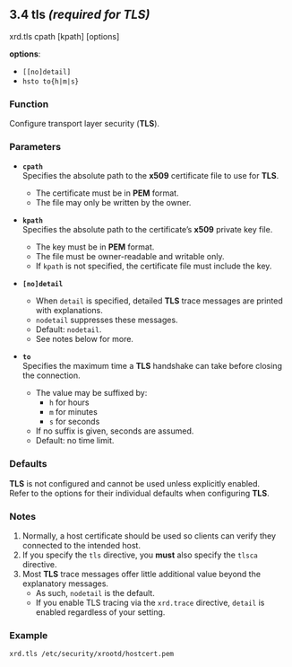 ## 3.4 tls *(required for TLS)*

xrd.tls cpath [kpath] [options]

**options**:  
- `[[no]detail]`  
- `hsto to{h|m|s}`

### Function

Configure transport layer security (**TLS**).

### Parameters

- **`cpath`**  
  Specifies the absolute path to the **x509** certificate file to use for **TLS**.  
  - The certificate must be in **PEM** format.  
  - The file may only be written by the owner.

- **`kpath`**  
  Specifies the absolute path to the certificate’s **x509** private key file.  
  - The key must be in **PEM** format.  
  - The file must be owner-readable and writable only.  
  - If `kpath` is not specified, the certificate file must include the key.

- **`[no]detail`**  
  - When `detail` is specified, detailed **TLS** trace messages are printed with explanations.  
  - `nodetail` suppresses these messages.  
  - Default: `nodetail`.  
  - See notes below for more.

- **`to`**  
  Specifies the maximum time a **TLS** handshake can take before closing the connection.  
  - The value may be suffixed by:
    - `h` for hours  
    - `m` for minutes  
    - `s` for seconds  
  - If no suffix is given, seconds are assumed.  
  - Default: no time limit.

### Defaults

**TLS** is not configured and cannot be used unless explicitly enabled.  
Refer to the options for their individual defaults when configuring **TLS**.

### Notes

1. Normally, a host certificate should be used so clients can verify they connected to the intended host.  
2. If you specify the `tls` directive, you **must** also specify the `tlsca` directive.  
3. Most **TLS** trace messages offer little additional value beyond the explanatory messages.  
   - As such, `nodetail` is the default.  
   - If you enable TLS tracing via the `xrd.trace` directive, `detail` is enabled regardless of your setting.

### Example

```bash
xrd.tls /etc/security/xrootd/hostcert.pem